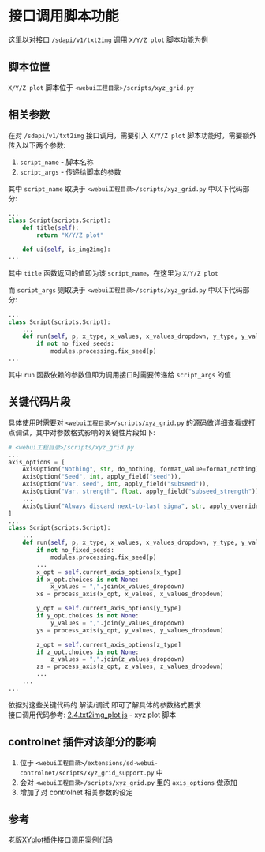 # 接口调用脚本功能
这里以对接口 `/sdapi/v1/txt2img` 调用 `X/Y/Z plot` 脚本功能为例

## 脚本位置
`X/Y/Z plot` 脚本位于 `<webui工程目录>/scripts/xyz_grid.py`

## 相关参数
在对 `/sdapi/v1/txt2img` 接口调用，需要引入 `X/Y/Z plot` 脚本功能时，需要额外传入以下两个参数:  
1. `script_name` - 脚本名称  
1. `script_args` - 传递给脚本的参数  

其中 `script_name` 取决于 `<webui工程目录>/scripts/xyz_grid.py` 中以下代码部分:  
```py
...
class Script(scripts.Script):
    def title(self):
        return "X/Y/Z plot"

    def ui(self, is_img2img):
...
```
其中 `title` 函数返回的值即为该 `script_name`，在这里为 `X/Y/Z plot`

而 `script_args` 则取决于 `<webui工程目录>/scripts/xyz_grid.py` 中以下代码部分:
```py
...
class Script(scripts.Script):
    ...
    def run(self, p, x_type, x_values, x_values_dropdown, y_type, y_values, y_values_dropdown, z_type, z_values, z_values_dropdown, draw_legend, include_lone_images, include_sub_grids, no_fixed_seeds, margin_size):
        if not no_fixed_seeds:
            modules.processing.fix_seed(p)
...
```
其中 `run` 函数依赖的参数值即为调用接口时需要传递给 `script_args` 的值  

## 关键代码片段
具体使用时需要对 `<webui工程目录>/scripts/xyz_grid.py` 的源码做详细查看或打点调试，其中对参数格式影响的关键性片段如下:  
```py
# <webui工程目录>/scripts/xyz_grid.py
...
axis_options = [
    AxisOption("Nothing", str, do_nothing, format_value=format_nothing),
    AxisOption("Seed", int, apply_field("seed")),
    AxisOption("Var. seed", int, apply_field("subseed")),
    AxisOption("Var. strength", float, apply_field("subseed_strength")),
    ...
    AxisOption("Always discard next-to-last sigma", str, apply_override('always_discard_next_to_last_sigma', boolean=True), choices=boolean_choice(reverse=True)),
]
...
class Script(scripts.Script):
    ...
    def run(self, p, x_type, x_values, x_values_dropdown, y_type, y_values, y_values_dropdown, z_type, z_values, z_values_dropdown, draw_legend, include_lone_images, include_sub_grids, no_fixed_seeds, margin_size):
        if not no_fixed_seeds:
            modules.processing.fix_seed(p)
        ...
        x_opt = self.current_axis_options[x_type]
        if x_opt.choices is not None:
            x_values = ",".join(x_values_dropdown)
        xs = process_axis(x_opt, x_values, x_values_dropdown)

        y_opt = self.current_axis_options[y_type]
        if y_opt.choices is not None:
            y_values = ",".join(y_values_dropdown)
        ys = process_axis(y_opt, y_values, y_values_dropdown)

        z_opt = self.current_axis_options[z_type]
        if z_opt.choices is not None:
            z_values = ",".join(z_values_dropdown)
        zs = process_axis(z_opt, z_values, z_values_dropdown)
        ...
    ...
...
```
依据对这些关键代码的 解读/调试 即可了解具体的参数格式要求  
接口调用代码参考: [2.4.txt2img_plot.js](/sd-api-test/2.4.txt2img_plot.js) - xyz plot 脚本  

## controlnet 插件对该部分的影响
1. 位于 `<webui工程目录>/extensions/sd-webui-controlnet/scripts/xyz_grid_support.py` 中  
1. 会对 `<webui工程目录>/scripts/xyz_grid.py` 里的 `axis_options` 做添加  
1. 增加了对 controlnet 相关参数的设定

## 参考
[老版XYplot插件接口调用案例代码](https://github.com/mix1009/sdwebuiapi/commit/fe269dc2d4f8a98e96c63c8a7d3b5f039625bc18)  

